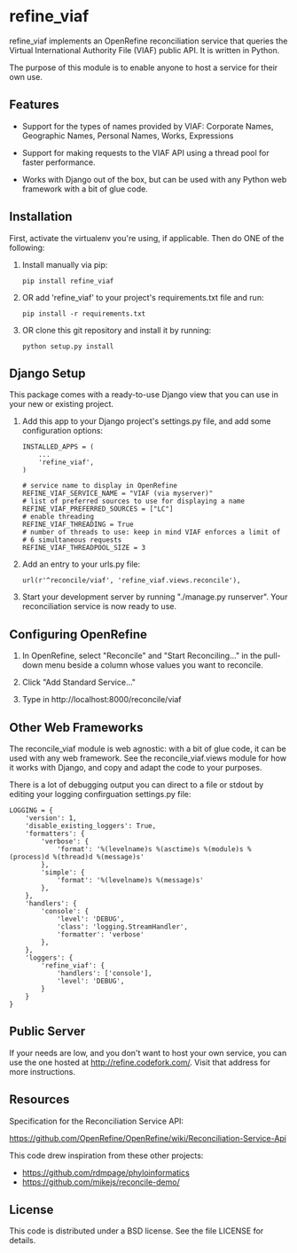 
refine_viaf
===========

refine_viaf implements an OpenRefine reconciliation service that
queries the Virtual International Authority File (VIAF) public
API. It is written in Python.

The purpose of this module is to enable anyone to host a service for
their own use.

Features
--------

* Support for the types of names provided by VIAF: Corporate Names,
  Geographic Names, Personal Names, Works, Expressions

* Support for making requests to the VIAF API using a thread pool for
  faster performance.

* Works with Django out of the box, but can be used with any Python web
  framework with a bit of glue code.

  
Installation
------------

First, activate the virtualenv you're using, if applicable. Then do
ONE of the following:

1. Install manually via pip:

    ```
    pip install refine_viaf
    ```

2. OR add 'refine_viaf' to your project's requirements.txt file and run:

    ```
    pip install -r requirements.txt
    ```

3. OR clone this git repository and install it by running:

    ```
    python setup.py install
    ```

Django Setup
------------

This package comes with a ready-to-use Django view that you can use in
your new or existing project.

1. Add this app to your Django project's settings.py file, and add
   some configuration options:

    ```
    INSTALLED_APPS = (
        ...
        'refine_viaf',
    )

    # service name to display in OpenRefine
    REFINE_VIAF_SERVICE_NAME = "VIAF (via myserver)"
    # list of preferred sources to use for displaying a name
    REFINE_VIAF_PREFERRED_SOURCES = ["LC"]
    # enable threading
    REFINE_VIAF_THREADING = True
    # number of threads to use: keep in mind VIAF enforces a limit of
    # 6 simultaneous requests
    REFINE_VIAF_THREADPOOL_SIZE = 3
    ```
    
2. Add an entry to your urls.py file:

    ```
    url(r'^reconcile/viaf', 'refine_viaf.views.reconcile'),
    ```

3. Start your development server by running "./manage.py runserver".
   Your reconciliation service is now ready to use.

Configuring OpenRefine
----------------------

1. In OpenRefine, select "Reconcile" and "Start Reconciling..." in the
   pull-down menu beside a column whose values you want to reconcile.

2. Click "Add Standard Service..."

3. Type in http://localhost:8000/reconcile/viaf

Other Web Frameworks
--------------------

The reconcile_viaf module is web agnostic: with a bit of glue code, it
can be used with any web framework. See the reconcile_viaf.views
module for how it works with Django, and copy and adapt the code to
your purposes.

There is a lot of debugging output you can direct to a file or stdout
by editing your logging confirguation settings.py file:

```
LOGGING = {
    'version': 1,
    'disable_existing_loggers': True,
    'formatters': {
        'verbose': {
            'format': '%(levelname)s %(asctime)s %(module)s %(process)d %(thread)d %(message)s'
        },
        'simple': {
            'format': '%(levelname)s %(message)s'
        },
    },
    'handlers': {
        'console': {
            'level': 'DEBUG',
            'class': 'logging.StreamHandler',
            'formatter': 'verbose'
        },
    },
    'loggers': {
        'refine_viaf': {
            'handlers': ['console'],
            'level': 'DEBUG',
        }
    }
}
```

Public Server
-------------

If your needs are low, and you don't want to host your own service, you can use the one hosted at 
<http://refine.codefork.com/>. Visit that address for more instructions.

Resources
---------

Specification for the Reconciliation Service API:

https://github.com/OpenRefine/OpenRefine/wiki/Reconciliation-Service-Api

This code drew inspiration from these other projects:

* https://github.com/rdmpage/phyloinformatics
* https://github.com/mikejs/reconcile-demo/

License
-------

This code is distributed under a BSD license. See the file LICENSE for
details.
